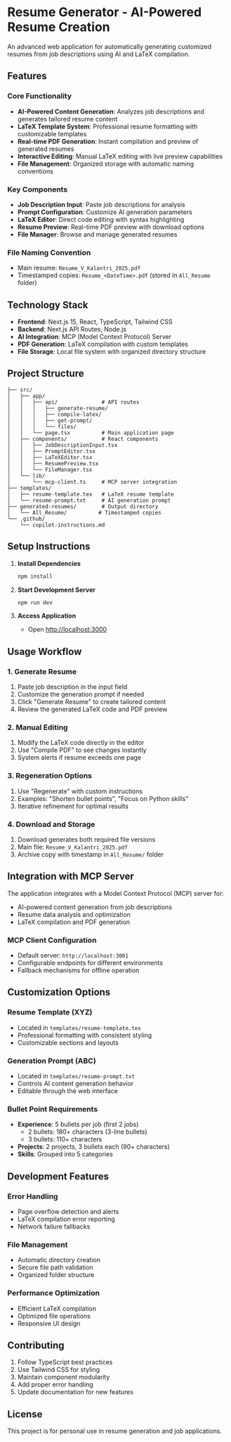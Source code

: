 # Resume Generator - AI-Powered Resume Creation

An advanced web application for automatically generating customized resumes from job descriptions using AI and LaTeX compilation.

## Features

### Core Functionality
- **AI-Powered Content Generation**: Analyzes job descriptions and generates tailored resume content
- **LaTeX Template System**: Professional resume formatting with customizable templates
- **Real-time PDF Generation**: Instant compilation and preview of generated resumes
- **Interactive Editing**: Manual LaTeX editing with live preview capabilities
- **File Management**: Organized storage with automatic naming conventions

### Key Components
- **Job Description Input**: Paste job descriptions for analysis
- **Prompt Configuration**: Customize AI generation parameters
- **LaTeX Editor**: Direct code editing with syntax highlighting
- **Resume Preview**: Real-time PDF preview with download options
- **File Manager**: Browse and manage generated resumes

### File Naming Convention
- Main resume: `Resume_V_Kalantri_2025.pdf`
- Timestamped copies: `Resume_<DateTime>.pdf` (stored in `All_Resume` folder)

## Technology Stack

- **Frontend**: Next.js 15, React, TypeScript, Tailwind CSS
- **Backend**: Next.js API Routes, Node.js
- **AI Integration**: MCP (Model Context Protocol) Server
- **PDF Generation**: LaTeX compilation with custom templates
- **File Storage**: Local file system with organized directory structure

## Project Structure

```
├── src/
│   ├── app/
│   │   ├── api/              # API routes
│   │   │   ├── generate-resume/
│   │   │   ├── compile-latex/
│   │   │   ├── get-prompt/
│   │   │   └── files/
│   │   └── page.tsx          # Main application page
│   ├── components/           # React components
│   │   ├── JobDescriptionInput.tsx
│   │   ├── PromptEditor.tsx
│   │   ├── LaTeXEditor.tsx
│   │   ├── ResumePreview.tsx
│   │   └── FileManager.tsx
│   └── lib/
│       └── mcp-client.ts     # MCP server integration
├── templates/
│   ├── resume-template.tex   # LaTeX resume template
│   └── resume-prompt.txt     # AI generation prompt
├── generated-resumes/        # Output directory
│   └── All_Resume/          # Timestamped copies
└── .github/
    └── copilot-instructions.md
```

## Setup Instructions

1. **Install Dependencies**
   ```bash
   npm install
   ```

2. **Start Development Server**
   ```bash
   npm run dev
   ```

3. **Access Application**
   - Open [http://localhost:3000](http://localhost:3000)

## Usage Workflow

### 1. Generate Resume
1. Paste job description in the input field
2. Customize the generation prompt if needed
3. Click "Generate Resume" to create tailored content
4. Review the generated LaTeX code and PDF preview

### 2. Manual Editing
1. Modify the LaTeX code directly in the editor
2. Use "Compile PDF" to see changes instantly
3. System alerts if resume exceeds one page

### 3. Regeneration Options
1. Use "Regenerate" with custom instructions
2. Examples: "Shorten bullet points", "Focus on Python skills"
3. Iterative refinement for optimal results

### 4. Download and Storage
1. Download generates both required file versions
2. Main file: `Resume_V_Kalantri_2025.pdf`
3. Archive copy with timestamp in `All_Resume/` folder

## Integration with MCP Server

The application integrates with a Model Context Protocol (MCP) server for:
- AI-powered content generation from job descriptions
- Resume data analysis and optimization
- LaTeX compilation and PDF generation

### MCP Client Configuration
- Default server: `http://localhost:3001`
- Configurable endpoints for different environments
- Fallback mechanisms for offline operation

## Customization Options

### Resume Template (XYZ)
- Located in `templates/resume-template.tex`
- Professional formatting with consistent styling
- Customizable sections and layouts

### Generation Prompt (ABC)
- Located in `templates/resume-prompt.txt`
- Controls AI content generation behavior
- Editable through the web interface

### Bullet Point Requirements
- **Experience**: 5 bullets per job (first 2 jobs)
  - 2 bullets: 180+ characters (3-line bullets)
  - 3 bullets: 110+ characters
- **Projects**: 2 projects, 3 bullets each (90+ characters)
- **Skills**: Grouped into 5 categories

## Development Features

### Error Handling
- Page overflow detection and alerts
- LaTeX compilation error reporting
- Network failure fallbacks

### File Management
- Automatic directory creation
- Secure file path validation
- Organized folder structure

### Performance Optimization
- Efficient LaTeX compilation
- Optimized file operations
- Responsive UI design

## Contributing

1. Follow TypeScript best practices
2. Use Tailwind CSS for styling
3. Maintain component modularity
4. Add proper error handling
5. Update documentation for new features

## License

This project is for personal use in resume generation and job applications.
